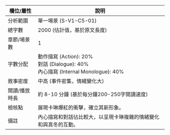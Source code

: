 | 欄位/屬性 | 說明 |
|---|---|
| 分析範圍 | 單一場景 (S-V1-C5-01) |
| 總字數 | 2000 (估計值，基於原文長度) |
| 章節/場景數 | 1 |
| 字數分配 | 動作描寫 (Action): 20%<br>對話 (Dialogue): 40%<br>內心描寫 (Internal Monologue): 40% |
| 敘事密度 | 中高 (事件密集，情緒變化大) |
| 閱讀/播放時長 | 約 8-10 分鐘 (基於每分鐘200-250字閱讀速度) |
| 檢核點 | 展現卡琳爆紅的衝擊，確立其新形象。 |
| 備註 | 內心描寫和對話佔比較大，以呈現卡琳複雜的情緒變化和與真冬的互動。 |
